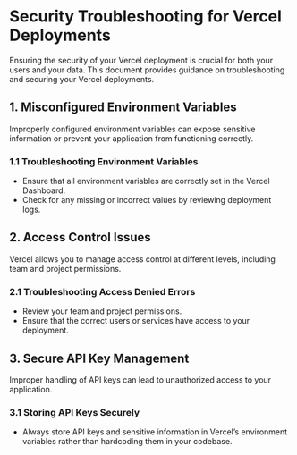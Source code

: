 # Security Troubleshooting for Vercel Deployments

Ensuring the security of your Vercel deployment is crucial for both your users and your data. This document provides guidance on troubleshooting and securing your Vercel deployments.

## 1. Misconfigured Environment Variables
Improperly configured environment variables can expose sensitive information or prevent your application from functioning correctly.

### 1.1 Troubleshooting Environment Variables
- Ensure that all environment variables are correctly set in the Vercel Dashboard.
- Check for any missing or incorrect values by reviewing deployment logs.

## 2. Access Control Issues
Vercel allows you to manage access control at different levels, including team and project permissions.

### 2.1 Troubleshooting Access Denied Errors
- Review your team and project permissions.
- Ensure that the correct users or services have access to your deployment.

## 3. Secure API Key Management
Improper handling of API keys can lead to unauthorized access to your application.

### 3.1 Storing API Keys Securely
- Always store API keys and sensitive information in Vercel’s environment variables rather than hardcoding them in your codebase.
